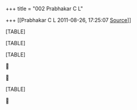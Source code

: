 +++
title = "002 Prabhakar C L"

+++
[[Prabhakar C L	2011-08-26, 17:25:07 [Source](https://groups.google.com/g/bvparishat/c/UU2Fsgg9SEY)]]



[TABLE]

[TABLE]

[TABLE]





[TABLE]



